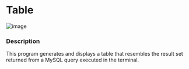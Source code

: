 # Table

![image](https://github.com/user-attachments/assets/44b81b79-c90b-439a-bf00-4ac3efee78f0)

### Description

This program generates and displays a table that resembles the result set returned from a MySQL query executed in the terminal.
